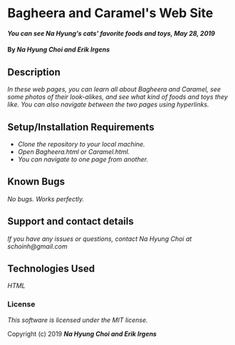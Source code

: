 # Bagheera and Caramel's Web Site

#### _You can see Na Hyung's cats' favorite foods and toys, May 28, 2019_

#### By _**Na Hyung Choi and Erik Irgens**_

## Description

_In these web pages, you can learn all about Bagheera and Caramel, see some photos of their look-alikes, and see what kind of foods and toys they like. You can also navigate between the two pages using hyperlinks._

## Setup/Installation Requirements

* _Clone the repository to your local machine._
* _Open Bagheera.html or Caramel.html._
* _You can navigate to one page from another._

## Known Bugs

_No bugs. Works perfectly._

## Support and contact details

_If you have any issues or questions, contact Na Hyung Choi at schoinh@gmail.com_

## Technologies Used

_HTML_

### License

*This software is licensed under the MIT license.*

Copyright (c) 2019 **_Na Hyung Choi and Erik Irgens_**

